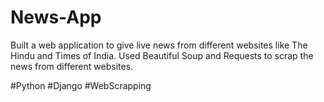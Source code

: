 # News-App
Built a web application to give live news from different websites like The Hindu and Times of India. Used Beautiful Soup and Requests to scrap the news from different websites.

#Python
#Django
#WebScrapping
